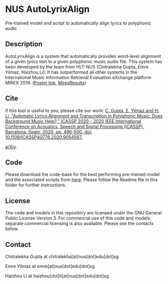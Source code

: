 # NUS AutoLyrixAlign
Pre-trained model and script to automatically align lyrics to polyphonic audio

## Description
AutoLyrixAlign is a system that automatically provides word-level alignment of a given lyrics text to a given polyphonic music audio file.
This system has been developed by the team from HLT-NUS (Chitralekha Gupta, Emre Yilmaz, Haizhou Li). It has outperformed all other systems in the International Music Information Retrieval Evaluation eXchange platform MIREX 2019. ([Poster link](http://ece.nus.edu.sg/hlt/wp-content/uploads/2019/11/MIREX2019_POSTER_v2.pdf), [MirexResults](https://www.music-ir.org/mirex/wiki/2019:Automatic_Lyrics-to-Audio_Alignment_Results))

## Cite
If this tool is useful to you, please cite our work:
[C. Gupta, E. Yılmaz and H. Li, "Automatic Lyrics Alignment and Transcription in Polyphonic Music: Does Background Music Help?," ICASSP 2020 - 2020 IEEE International Conference on Acoustics, Speech and Signal Processing (ICASSP), Barcelona, Spain, 2020, pp. 496-500, doi: 10.1109/ICASSP40776.2020.9054567.](https://ieeexplore.ieee.org/document/9054567)

[arXiv](https://arxiv.org/pdf/1909.10200.pdf).

## Code
Please download the code-base for the best performing pre-trained model and the associated scripts from [here](https://drive.google.com/file/d/1zJdhPr9SzTVRXIaiZ7eF_QKN0PT2sbIW/view?usp=sharing). Please follow the Readme file in this folder for further instructions.

## License
The code and models in this repository are licensed under the GNU General Public License Version 3. For commercial use of this code and models, separate commercial licensing is also available. Please see the contacts below.

## Contact
Chitralekha Gupta at chitralekha[at]nus[dot]edu[dot]sg

Emre Yilmaz at emre[at]nus[dot]edu[dot]sg

Haizhou Li at haizhou[dot]li[at]nus[dot]edu[dot]sg
